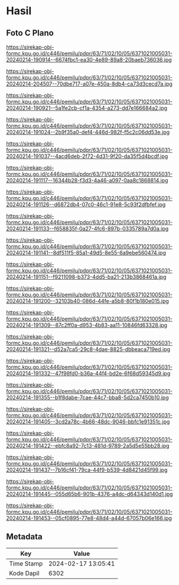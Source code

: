 # Hasil

## Foto C Plano

https://sirekap-obj-formc.kpu.go.id/c446/pemilu/pdpr/63/71/02/10/05/6371021005031-20240214-190914--6674fbc1-ea30-4e89-89a8-20baeb736036.jpg

https://sirekap-obj-formc.kpu.go.id/c446/pemilu/pdpr/63/71/02/10/05/6371021005031-20240214-204507--70dbe717-a07e-450a-8db4-ca73d3cecd7a.jpg

https://sirekap-obj-formc.kpu.go.id/c446/pemilu/pdpr/63/71/02/10/05/6371021005031-20240214-190921--5a1fe2cb-cf1a-4354-a273-dd7e166684a2.jpg

https://sirekap-obj-formc.kpu.go.id/c446/pemilu/pdpr/63/71/02/10/05/6371021005031-20240214-191024--2b9f35a0-def4-446d-982f-f5c2c06dd53e.jpg

https://sirekap-obj-formc.kpu.go.id/c446/pemilu/pdpr/63/71/02/10/05/6371021005031-20240214-191037--4acd6deb-2f72-4d31-9f20-da35f5d4bcdf.jpg

https://sirekap-obj-formc.kpu.go.id/c446/pemilu/pdpr/63/71/02/10/05/6371021005031-20240214-191117--16344b28-f3d3-4a46-a097-0aa8c1868814.jpg

https://sirekap-obj-formc.kpu.go.id/c446/pemilu/pdpr/63/71/02/10/05/6371021005031-20240214-191126--d6872db4-07c0-46c1-91e8-5c93f2dfbfef.jpg

https://sirekap-obj-formc.kpu.go.id/c446/pemilu/pdpr/63/71/02/10/05/6371021005031-20240214-191133--f658835f-0a27-4fc6-897b-0335789a7d0a.jpg

https://sirekap-obj-formc.kpu.go.id/c446/pemilu/pdpr/63/71/02/10/05/6371021005031-20240214-191141--8df511f5-85a1-49d5-8e55-6a9ebe560474.jpg

https://sirekap-obj-formc.kpu.go.id/c446/pemilu/pdpr/63/71/02/10/05/6371021005031-20240214-191151--f9211098-b373-4dd5-ba21-213b3868461a.jpg

https://sirekap-obj-formc.kpu.go.id/c446/pemilu/pdpr/63/71/02/10/05/6371021005031-20240214-191200--32103b40-086d-44fe-a5b8-80f1b180e015.jpg

https://sirekap-obj-formc.kpu.go.id/c446/pemilu/pdpr/63/71/02/10/05/6371021005031-20240214-191309--87c2ff0a-d953-4b83-aa11-10846fd63328.jpg

https://sirekap-obj-formc.kpu.go.id/c446/pemilu/pdpr/63/71/02/10/05/6371021005031-20240214-191321--d52a7ca5-29c8-4dae-8825-dbbeaca719ed.jpg

https://sirekap-obj-formc.kpu.go.id/c446/pemilu/pdpr/63/71/02/10/05/6371021005031-20240214-191332--47f98fd0-b36a-44f4-bd2e-6f68d59345d9.jpg

https://sirekap-obj-formc.kpu.go.id/c446/pemilu/pdpr/63/71/02/10/05/6371021005031-20240214-191355--b1f8dabe-7cae-44c7-bba8-5d2ca7450b10.jpg

https://sirekap-obj-formc.kpu.go.id/c446/pemilu/pdpr/63/71/02/10/05/6371021005031-20240214-191405--3cd2a78c-4b66-48dc-9046-bbfc1e91351c.jpg

https://sirekap-obj-formc.kpu.go.id/c446/pemilu/pdpr/63/71/02/10/05/6371021005031-20240214-191422--ebfc8a92-7c13-481d-9789-2a5d5e55bb28.jpg

https://sirekap-obj-formc.kpu.go.id/c446/pemilu/pdpr/63/71/02/10/05/6371021005031-20240214-191437--7b16cf41-79ca-44f9-b539-4d8421d45f99.jpg

https://sirekap-obj-formc.kpu.go.id/c446/pemilu/pdpr/63/71/02/10/05/6371021005031-20240214-191445--055d65b6-901b-4376-a4dc-d64343d140d1.jpg

https://sirekap-obj-formc.kpu.go.id/c446/pemilu/pdpr/63/71/02/10/05/6371021005031-20240214-191453--05cf0895-77e8-48d4-a44d-67057b06e166.jpg


## Metadata

| Key        | Value               |
| ---------- | ------------------- |
| Time Stamp | 2024-02-17 13:05:41 |
| Kode Dapil | 6302                |



